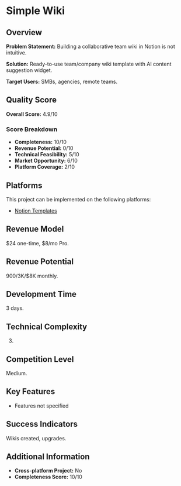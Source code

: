 # Simple Wiki

## Overview
**Problem Statement:** Building a collaborative team wiki in Notion is not intuitive.

**Solution:** Ready-to-use team/company wiki template with AI content suggestion widget.

**Target Users:** SMBs, agencies, remote teams.

## Quality Score
**Overall Score:** 4.9/10

### Score Breakdown
- **Completeness:** 10/10
- **Revenue Potential:** 0/10
- **Technical Feasibility:** 5/10
- **Market Opportunity:** 6/10
- **Platform Coverage:** 2/10

## Platforms
This project can be implemented on the following platforms:
- [Notion Templates](./platforms/notion-templates/)

## Revenue Model
$24 one-time, $8/mo Pro.

## Revenue Potential
$900/$3K/$8K monthly.

## Development Time
3 days.

## Technical Complexity
3.

## Competition Level
Medium.

## Key Features
- Features not specified

## Success Indicators
Wikis created, upgrades.

## Additional Information
- **Cross-platform Project:** No
- **Completeness Score:** 10/10
